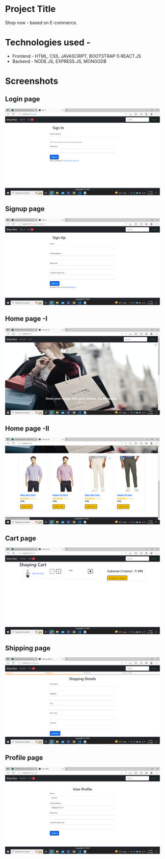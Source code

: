 # Project Title

Shop now - based on E-commerce.

# Technologies used -

* Frontend - HTML, CSS, JAVASCRIPT, BOOTSTRAP-5 REACT.JS
* Backend - NODE.JS, EXPRESS.JS, MONGODB




# Screenshots

## Login page
![Login](https://github.com/Harshit-Banwal/mern-eCommerce/blob/master/frontend/public/images/login.png?raw=true)

## Signup page
![Sign up](https://github.com/Harshit-Banwal/mern-eCommerce/blob/master/frontend/public/images/signup.png?raw=true)

## Home page -I
![Home Page](https://github.com/Harshit-Banwal/mern-eCommerce/blob/master/frontend/public/images/homepage-1.png?raw=true)

## Home page -II
![Home page](https://github.com/Harshit-Banwal/mern-eCommerce/blob/master/frontend/public/images/homepage-2.png?raw=true)

## Cart page
![Cart page](https://github.com/Harshit-Banwal/mern-eCommerce/blob/master/frontend/public/images/cartpage.png?raw=true)

## Shipping page
![Shipping page](https://github.com/Harshit-Banwal/mern-eCommerce/blob/master/frontend/public/images/shippingpage.png?raw=true)

## Profile page
![Shipping page](https://github.com/Harshit-Banwal/mern-eCommerce/blob/master/frontend/public/images/profilepage.png?raw=true)
